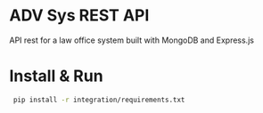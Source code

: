 # ADV Sys REST API
API rest for a law office system built with MongoDB and Express.js

# Install & Run
```bash
 pip install -r integration/requirements.txt
```
